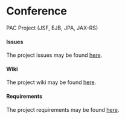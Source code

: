 Conference
==========

PAC Project (JSF, EJB, JPA, JAX-RS)

#### Issues
The project issues may be found [here](https://github.com/pd-nmoser/Conference/issues).

#### Wiki
The project wiki may be found [here](https://github.com/pd-nmoser/Conference/wiki).

#### Requirements

The project requirements may be found [here](https://github.com/pd-nmoser/Conference/blob/master/docs/Requirements.md).

